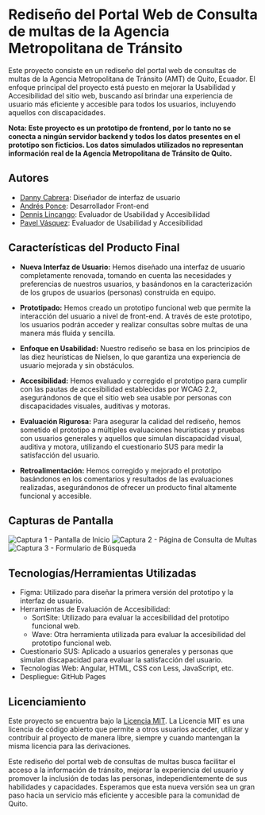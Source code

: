 # Rediseño del Portal Web de Consulta de multas de la Agencia Metropolitana de Tránsito

Este proyecto consiste en un rediseño del portal web de consultas de multas de la Agencia Metropolitana de Tránsito (AMT) de Quito, Ecuador. El enfoque principal del proyecto está puesto en mejorar la Usabilidad y Accesibilidad del sitio web, buscando así brindar una experiencia de usuario más eficiente y accesible para todos los usuarios, incluyendo aquellos con discapacidades.

**Nota: Este proyecto es un prototipo de frontend, por lo tanto no se conecta a ningún servidor backend y todos los datos presentes en el prototipo son ficticios. Los datos simulados utilizados no representan información real de la Agencia Metropolitana de Tránsito de Quito.**

## Autores

- [Danny Cabrera](https://github.com/DonOtame): Diseñador de interfaz de usuario
- [Andrés Ponce](https://github.com/aPonce2001): Desarrollador Front-end
- [Dennis Lincango](https://github.com/Wolv-x): Evaluador de Usabilidad y Accesibilidad
- [Pavel Vásquez](https://github.com/PavelV11): Evaluador de Usabilidad y Accesibilidad

## Características del Producto Final

- **Nueva Interfaz de Usuario:** Hemos diseñado una interfaz de usuario completamente renovada, tomando en cuenta las necesidades y preferencias de nuestros usuarios, y basándonos en la caracterización de los grupos de usuarios (personas) construida en equipo.

- **Prototipado:** Hemos creado un prototipo funcional web que permite la interacción del usuario a nivel de front-end. A través de este prototipo, los usuarios podrán acceder y realizar consultas sobre multas de una manera más fluida y sencilla.

- **Enfoque en Usabilidad:** Nuestro rediseño se basa en los principios de las diez heurísticas de Nielsen, lo que garantiza una experiencia de usuario mejorada y sin obstáculos.

- **Accesibilidad:** Hemos evaluado y corregido el prototipo para cumplir con las pautas de accesibilidad establecidas por WCAG 2.2, asegurándonos de que el sitio web sea usable por personas con discapacidades visuales, auditivas y motoras.

- **Evaluación Rigurosa:** Para asegurar la calidad del rediseño, hemos sometido el prototipo a múltiples evaluaciones heurísticas y pruebas con usuarios generales y aquellos que simulan discapacidad visual, auditiva y motora, utilizando el cuestionario SUS para medir la satisfacción del usuario.

- **Retroalimentación:** Hemos corregido y mejorado el prototipo basándonos en los comentarios y resultados de las evaluaciones realizadas, asegurándonos de ofrecer un producto final altamente funcional y accesible.

## Capturas de Pantalla

![Captura 1 - Pantalla de Inicio](enlace-a-captura-1.png)
![Captura 2 - Página de Consulta de Multas](enlace-a-captura-2.png)
![Captura 3 - Formulario de Búsqueda](enlace-a-captura-3.png)

## Tecnologías/Herramientas Utilizadas

- Figma: Utilizado para diseñar la primera versión del prototipo y la interfaz de usuario.
- Herramientas de Evaluación de Accesibilidad:
  - SortSite: Utilizado para evaluar la accesibilidad del prototipo funcional web.
  - Wave: Otra herramienta utilizada para evaluar la accesibilidad del prototipo funcional web.
- Cuestionario SUS: Aplicado a usuarios generales y personas que simulan discapacidad para evaluar la satisfacción del usuario.
- Tecnologías Web: Angular, HTML, CSS con Less, JavaScript, etc.
- Despliegue: GitHub Pages

## Licenciamiento

Este proyecto se encuentra bajo la [Licencia MIT](LICENSE). La Licencia MIT es una licencia de código abierto que permite a otros usuarios acceder, utilizar y contribuir al proyecto de manera libre, siempre y cuando mantengan la misma licencia para las derivaciones.

Este rediseño del portal web de consultas de multas busca facilitar el acceso a la información de tránsito, mejorar la experiencia del usuario y promover la inclusión de todas las personas, independientemente de sus habilidades y capacidades. Esperamos que esta nueva versión sea un gran paso hacia un servicio más eficiente y accesible para la comunidad de Quito.
